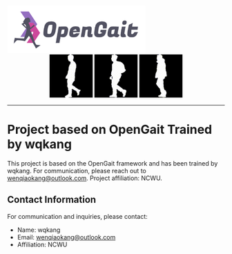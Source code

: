 <img src="./assets/logo2.png" width="320" height="110" alt="logo" />

<div align="center">
    <img src="./assets/nm.gif" width="100" height="100" alt="nm" />
    <img src="./assets/bg.gif" width="100" height="100" alt="bg" />
    <img src="./assets/cl.gif" width="100" height="100" alt="cl" />
</div>

------------------------------------------

# Project based on OpenGait Trained by wqkang

This project is based on the OpenGait framework and has been trained by wqkang. For communication, please reach out to wenqiaokang@outlook.com. Project affiliation: NCWU.


## Contact Information
For communication and inquiries, please contact:
- Name: wqkang
- Email: wenqiaokang@outlook.com
- Affiliation: NCWU

<!-- The rest of the README file remains unchanged -->
